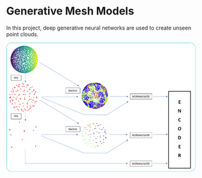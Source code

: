 # Generative Mesh Models
In this project, deep generative neural networks are used to create unseen point clouds.

![Encoder](/images/Encoding.png)
